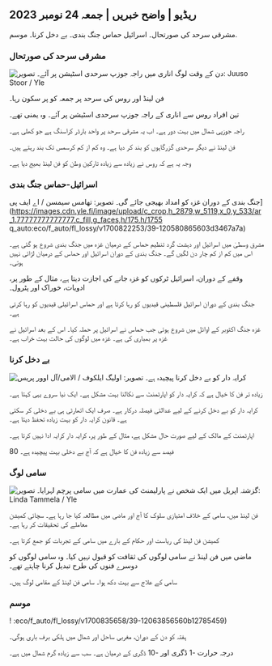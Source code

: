 ## ریڈیو \| واضح خبریں \| جمعہ 24 نومبر 2023

مشرقی سرحد کی صورتحال۔ اسرائیل حماس جنگ بندی۔ بے دخل کرنا۔ موسم.

### مشرقی سرحد کی صورتحال

![ دن کے وقت لوگ اناری میں راجہ جوزپ سرحدی اسٹیشن پر آئے۔ تصویر: Juuso Stoor / Yle](https://images.cdn.yle.fi/image/upload/c_crop,h_3368,w_5986,x_0,y_0/ar_1.777777777777777,c_fill,g_faces,h_675,h/1201,c_fillq_auto:eco/f_auto/fl_lossy/v1700827102/39-120618465608fd4818b7)

فن لینڈ اور روس کی سرحد پر جمعہ کو پر سکون رہا۔

تین افراد روس سے اناری کے راجہ جوزپ سرحدی اسٹیشن پر آئے۔ وہ یمنی تھے۔

راجہ جوزپی شمال میں بہت دور ہے۔ اب یہ مشرقی سرحد پر واحد بارڈر کراسنگ ہے جو کھلی ہے۔

فن لینڈ نے دیگر سرحدی گزرگاہوں کو بند کر دیا ہے۔ وہ کم از کم کرسمس تک بند رہتے ہیں۔

وجہ یہ ہے کہ روس نے زیادہ سے زیادہ تارکین وطن کو فن لینڈ بھیج دیا ہے۔

### اسرائیل-حماس جنگ بندی

جنگ بندی کے دوران غزہ کو امداد بھیجی جائے گی۔ تصویر: تھامس سیمسن / اے ایف پی](https://images.cdn.yle.fi/image/upload/c_crop,h_2879,w_5119,x_0,y_533/ar_1.77777777777777,c_fill,g_faces,h/175,h/1755 q_auto:eco/f_auto/fl_lossy/v1700822253/39-120580865603d3467a7a)

مشرق وسطیٰ میں اسرائیل اور دہشت گرد تنظیم حماس کے درمیان غزہ میں جنگ بندی شروع ہو گئی ہے۔ اس میں کم از کم چار دن لگیں گے۔ جنگ بندی کے دوران اسرائیل اور حماس کے درمیان لڑائی نہیں ہوتی۔

وقفے کے دوران، اسرائیل ٹرکوں کو غزہ جانے کی اجازت دیتا ہے، مثال کے طور پر، ادویات، خوراک اور پٹرول۔

جنگ بندی کے دوران اسرائیل فلسطینی قیدیوں کو رہا کرتا ہے اور حماس اسرائیلی قیدیوں کو رہا کرتی ہے۔

غزہ جنگ اکتوبر کے اوائل میں شروع ہوئی جب حماس نے اسرائیل پر حملہ کیا۔ اس کے بعد اسرائیل نے غزہ پر بمباری کی ہے۔ غزہ میں لوگوں کی حالت بہت خراب ہے۔

### بے دخل کرنا

![کرایہ دار کو بے دخل کرنا پیچیدہ ہے۔ تصویر: اولیگ ایلکوف / الامی/آل اوور پریس](https://images.cdn.yle.fi/image/upload/c_crop,h_3182,w_5657,x_121,y_740/ar_1.777777777777777,c_fill,g_5,g_06/dpr_1.0/q_auto:eco/f_auto/fl_lossy/v1698135288/39-115380264d2449083906)

زیادہ تر فن کا خیال ہے کہ کرایہ دار کو اپارٹمنٹ سے نکالنا بہت مشکل ہے۔ ایک نیا سروے یہی کہتا ہے۔

کرایہ دار کو بے دخل کرنے کے لیے عدالتی فیصلہ درکار ہے۔ صرف ایک اتھارٹی ہی بے دخلی کر سکتی ہے۔ قانون کرایہ دار کو بہت زیادہ تحفظ دیتا ہے۔

اپارٹمنٹ کے مالک کے لیے صورت حال مشکل ہے، مثال کے طور پر، کرایہ دار کرایہ ادا نہیں کرتا ہے۔

80 فیصد سے زیادہ فن کا خیال ہے کہ آج بے دخلی بہت پیچیدہ ہے۔

### سامی لوگ

![گزشتہ اپریل میں ایک شخص نے پارلیمنٹ کی عمارت میں سامی پرچم لہرایا۔ تصویر: Linda Tammela / Yle](https://images.cdn.yle.fi/image/upload/c_crop,h_659,w_1173,x_0,y_133/ar_1.777777777777777,c_fill,g_faces,h_p_201,h_675,x_0q_auto:eco/f_auto/fl_lossy/v1693572536/39-10986686437da2797694)

فن لینڈ میں، سامی کے خلاف امتیازی سلوک کا آج اور ماضی میں مطالعہ کیا جا رہا ہے۔ سچائی کمیشن معاملے کی تحقیقات کر رہا ہے۔

کمیشن فن لینڈ کی ریاست اور حکام کے بارے میں سامی کے تجربات کو جمع کرتا ہے۔

ماضی میں فن لینڈ نے سامی لوگوں کی ثقافت کو قبول نہیں کیا۔ وہ سامی لوگوں کو دوسرے فنوں کی طرح تبدیل کرنا چاہتے تھے۔

سامی کے علاج سے بہت دکھ ہوا۔ سامی فن لینڈ کے مقامی لوگ ہیں۔

### موسم

! :eco/f_auto/fl_lossy/v1700835658/39-12063856560b12785459)

ہفتہ کو دن کے دوران، مغربی ساحل اور شمال میں ہلکی برف باری ہوگی۔

درجہ حرارت -1 ڈگری اور -10 ڈگری کے درمیان ہے۔ سب سے زیادہ گرم شمال میں ہے۔